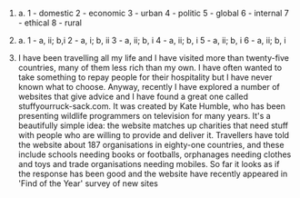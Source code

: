 1.
    a.
        1 - domestic
        2 - economic
        3 - urban
        4 - politic
        5 - global
        6 - internal
        7 - ethical
        8 - rural

2.
    a.
        1 - a, ii; b,i
        2 - a, i; b, ii
        3 - a, ii; b, i
        4 - a, ii; b, i
        5 - a, ii; b, i
        6 - a, ii; b, i

3.
    I have been travelling all my life and I have visited more than twenty-five countries, many of them less rich than my own. I have often wanted to take something to repay people for their hospitality but I have never known what to choose. Anyway, recently I have explored a number of websites that give advice and I have found a great one called stuffyourruck-sack.com. It was created by Kate Humble, who has been presenting wildlife programmers on television for many years. It's a beautifully simple idea: the website matches up charities that need stuff with people who are willing to provide and deliver it. Travellers have told the website about 187 organisations in eighty-one countries, and these include schools needing books or footballs, orphanages needing clothes and toys and trade organisations needing mobiles. So far it looks as if the response has been good and the website have recently appeared in 'Find of the Year' survey of new sites